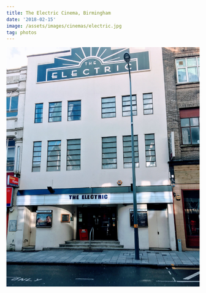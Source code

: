 ```yaml
---
title: The Electric Cinema, Birmingham
date: '2018-02-15'
image: /assets/images/cinemas/electric.jpg
tag: photos
---
```


![image](/assets/images/cinemas/electric.jpg)
